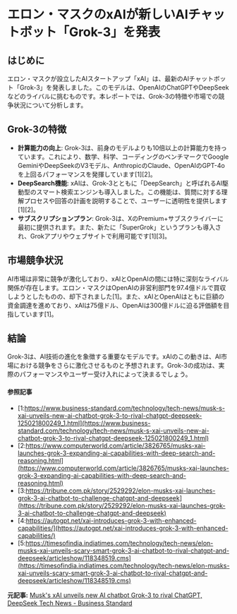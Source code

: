 # エロン・マスクのxAIが新しいAIチャットボット「Grok-3」を発表

## はじめに

エロン・マスクが設立したAIスタートアップ「xAI」は、最新のAIチャットボット「Grok-3」を発表しました。このモデルは、OpenAIのChatGPTやDeepSeekなどのライバルに挑むものです。本レポートでは、Grok-3の特徴や市場での競争状況について分析します。

## Grok-3の特徴

- **計算能力の向上**: Grok-3は、前身のモデルよりも10倍以上の計算能力を持っています。これにより、数学、科学、コーディングのベンチマークでGoogle GeminiやDeepSeekのV3モデル、AnthropicのClaude、OpenAIのGPT-4oを上回るパフォーマンスを発揮しています[1][2]。
- **DeepSearch機能**: xAIは、Grok-3とともに「DeepSearch」と呼ばれるAI駆動型のスマート検索エンジンも導入しました。この機能は、質問に対する理解プロセスや回答の計画を説明することで、ユーザーに透明性を提供します[1][2]。
- **サブスクリプションプラン**: Grok-3は、XのPremium+サブスクライバーに最初に提供されます。また、新たに「SuperGrok」というプランも導入され、Grokアプリやウェブサイトで利用可能です[1][3]。

## 市場競争状況

AI市場は非常に競争が激化しており、xAIとOpenAIの間には特に深刻なライバル関係が存在します。エロン・マスクはOpenAIの非営利部門を97.4億ドルで買収しようとしたものの、却下されました[1]。また、xAIとOpenAIはともに巨額の資金調達を進めており、xAIは75億ドル、OpenAIは300億ドルに迫る評価額を目指しています[1]。

## 結論

Grok-3は、AI技術の進化を象徴する重要なモデルです。xAIのこの動きは、AI市場における競争をさらに激化させるものと予想されます。Grok-3の成功は、実際のパフォーマンスやユーザー受け入れによって決まるでしょう。

#### 参照記事
- [1:https://www.business-standard.com/technology/tech-news/musk-s-xai-unveils-new-ai-chatbot-grok-3-to-rival-chatgpt-deepseek-125021800249_1.html](https://www.business-standard.com/technology/tech-news/musk-s-xai-unveils-new-ai-chatbot-grok-3-to-rival-chatgpt-deepseek-125021800249_1.html)
- [2:https://www.computerworld.com/article/3826765/musks-xai-launches-grok-3-expanding-ai-capabilities-with-deep-search-and-reasoning.html](https://www.computerworld.com/article/3826765/musks-xai-launches-grok-3-expanding-ai-capabilities-with-deep-search-and-reasoning.html)
- [3:https://tribune.com.pk/story/2529292/elon-musks-xai-launches-grok-3-ai-chatbot-to-challenge-chatgpt-and-deepseek](https://tribune.com.pk/story/2529292/elon-musks-xai-launches-grok-3-ai-chatbot-to-challenge-chatgpt-and-deepseek)
- [4:https://autogpt.net/xai-introduces-grok-3-with-enhanced-capabilities/](https://autogpt.net/xai-introduces-grok-3-with-enhanced-capabilities/)
- [5:https://timesofindia.indiatimes.com/technology/tech-news/elon-musks-xai-unveils-scary-smart-grok-3-ai-chatbot-to-rival-chatgpt-and-deepseek/articleshow/118348519.cms](https://timesofindia.indiatimes.com/technology/tech-news/elon-musks-xai-unveils-scary-smart-grok-3-ai-chatbot-to-rival-chatgpt-and-deepseek/articleshow/118348519.cms)


**元記事:** [Musk's xAI unveils new AI chatbot Grok-3 to rival ChatGPT, DeepSeek Tech News - Business Standard](https://www.business-standard.com/technology/tech-news/musk-s-xai-unveils-new-ai-chatbot-grok-3-to-rival-chatgpt-deepseek-125021800249_1.html)